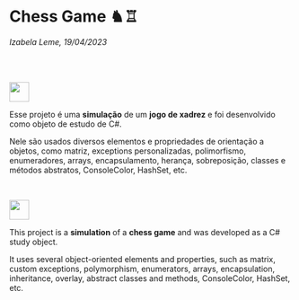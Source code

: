 # Chess Game ♞♖
###### Izabela Leme, 19/04/2023

<br/>
<p><img src="https://em-content.zobj.net/thumbs/120/google/350/flag-brazil_1f1e7-1f1f7.png" height="35" wight="35"/></p>
<p>Esse projeto é uma <b>simulação</b> de um <b>jogo de xadrez</b> e foi desenvolvido como objeto de estudo de C#.</p>
<p>Nele são usados diversos elementos e propriedades de orientação a objetos, como matriz, exceptions personalizadas, polimorfismo, enumeradores, arrays,
encapsulamento, herança, sobreposição, classes e métodos abstratos, ConsoleColor, HashSet, etc.</p>

<br/>
<p><img src="https://em-content.zobj.net/thumbs/120/google/350/flag-united-states_1f1fa-1f1f8.png" height="35" wight="35"/></p>
<p>This project is a <b>simulation</b> of a <b>chess game</b> and was developed as a C# study object.</p>
<p>It uses several object-oriented elements and properties, such as matrix, custom exceptions, polymorphism, enumerators, arrays,
encapsulation, inheritance, overlay, abstract classes and methods, ConsoleColor, HashSet, etc.</p>
